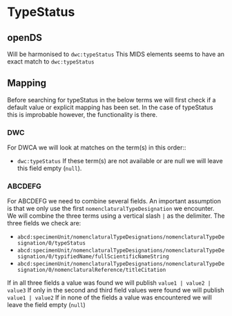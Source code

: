 # TypeStatus

## openDS
Will be harmonised to `dwc:typeStatus`
This MIDS elements seems to have an exact match to `dwc:typeStatus`

## Mapping
Before searching for typeStatus in the below terms we will first check if a default value or explicit mapping has been set.
In the case of typeStatus this is improbable however, the functionality is there.

### DWC
For DWCA we will look at matches on the term(s) in this order::
- `dwc:typeStatus`
If these term(s) are not available or are null we will leave this field empty (`null`).

### ABCDEFG
For ABCDEFG we need to combine several fields.
An important assumption is that we only use the first `nomenclaturalTypeDesignation` we encounter.
We will combine the three terms using a vertical slash `|` as the delimiter.
The three fields we check are:
- `abcd:specimenUnit/nomenclaturalTypeDesignations/nomenclaturalTypeDesignation/0/typeStatus`
- `abcd:specimenUnit/nomenclaturalTypeDesignations/nomenclaturalTypeDesignation/0/typifiedName/fullScientificNameString`
- `abcd:specimenUnit/nomenclaturalTypeDesignations/nomenclaturalTypeDesignation/0/nomenclaturalReference/titleCitation`

If in all three fields a value was found we will publish `value1 | value2 | value3`
If only in the second and third field values were found we will publish `value1 | value2`
If in none of the fields a value was encountered we will leave the field empty (`null`)

